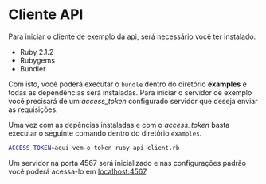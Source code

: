 # Cliente API

Para iniciar o cliente de exemplo da api, será necessário você ter instalado:

- Ruby 2.1.2
- Rubygems
- Bundler

Com isto, você poderá executar o `bundle` dentro do diretório **examples** e
todas as dependências serã instaladas.  Para iniciar o servidor de exemplo você
precisará de um *access_token* configurado servidor que deseja enviar as
requisições.

Uma vez com as depências instaladas e com o *access_token* basta executar o
seguinte comando dentro do diretório `examples`.

```bash
ACCESS_TOKEN=aqui-vem-o-token ruby api-client.rb
```

Um servidor na porta 4567 será inicializado e nas configurações padrão você
poderá acessa-lo em [localhost:4567](http://localhost:4567).
